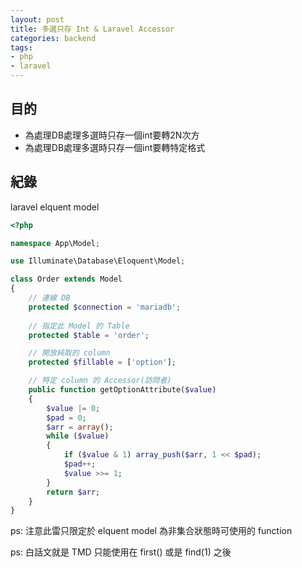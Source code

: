 ```yaml
---
layout: post
title: 多選只存 Int & Laravel Accessor
categories: backend
tags:
- php
- laravel
---
```

## 目的 ##

 - 為處理DB處理多選時只存一個int要轉2N次方 
 - 為處理DB處理多選時只存一個int要轉特定格式
 <!-- more -->
 
## 紀錄 ##

laravel elquent model


````php
<?php

namespace App\Model;

use Illuminate\Database\Eloquent\Model;

class Order extends Model
{
    // 連線 DB
    protected $connection = 'mariadb';
    
    // 指定此 Model 的 Table
    protected $table = 'order';

    // 開放純取的 column
    protected $fillable = ['option'];

    // 特定 column 的 Accessor(訪問者)
    public function getOptionAttribute($value)
    {
        $value |= 0;
        $pad = 0;
        $arr = array();
        while ($value)
        {
            if ($value & 1) array_push($arr, 1 << $pad);
            $pad++;
            $value >>= 1;
        }
        return $arr;
    }
}
````

ps: 注意此雷只限定於 elquent model 為非集合狀態時可使用的 function

ps: 白話文就是 TMD 只能使用在 first() 或是 find(1) 之後